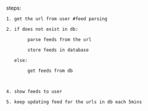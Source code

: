 steps:

    1. get the url from user #feed parsing
        
    2. if does not exist in db:

            parse feeds from the url

            store feeds in database

       else:

            get feeds from db



    4. show feeds to user
   
    5. keep updating feed for the urls in db each 5mins 

